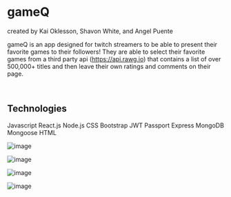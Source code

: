<h1> gameQ</h1>
<p>created by Kai Oklesson, Shavon White, and Angel Puente</p>


gameQ is an app designed for twitch streamers to be able to present their favorite games to their followers! They are able to select their favorite games from a third party api (https://api.rawg.io) that contains a list of over 500,000+ titles and then leave their own ratings and comments on their page.

</br>

<h2> Technologies</h2>
<p>


Javascript
React.js Node.js CSS Bootstrap  JWT Passport Express MongoDB Mongoose HTML </p>

![image](https://user-images.githubusercontent.com/100241450/210465284-459daadf-fed3-47f9-b613-c566fce638cc.png)

![image](https://user-images.githubusercontent.com/100241450/210465322-cfb7d9d7-badf-4c8a-a32a-f39382423aac.png)

![image](https://user-images.githubusercontent.com/100241450/210465356-aa8807f1-42f0-4e6a-b2e3-4ec7b106e176.png)

![image](https://user-images.githubusercontent.com/100241450/210465446-f8c2f882-9e05-4639-8102-d10ceebfe6ab.png)

